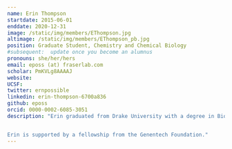 ```yaml
---
name: Erin Thompson
startdate: 2015-06-01
enddate: 2020-12-31
image: /static/img/members/EThompson.jpg
altimage: /static/img/members/EThompson_pb.jpg
position: Graduate Student, Chemistry and Chemical Biology
#subsequent:  update once you become an alumnus
pronouns: she/her/hers
email: eposs (at) fraserlab.com
scholar: PmKVLg8AAAAJ
website:
UCSF:
twitter: ernpossible
linkedin: erin-thompson-6700a836
github: eposs
orcid: 0000-0002-6085-3051
description: "Erin graduated from Drake University with a degree in Biochemistry and Chemistry.  As an undergraduate, Erin worked in several labs ranging from exercise physiology to biophysics. In her free time, she enjoys running, hiking, and exploring San Francisco.


Erin is supported by a fellowship from the Genentech Foundation."
---
```

